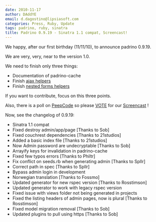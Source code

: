 ```yaml
---
date: 2010-11-17
author: DAddYE
email: d.dagostino@lipsiasoft.com
categories: Press, Ruby, Update
tags: padrino, ruby, sinatra
title: Padrino 0.9.19 - Sinatra 1.1 compat, Screencast!
---
```


We happy, after our first birthday (11/11/10), to announce padrino 0.9.19.

We are very, very, near to the version 1.0.

We need to finish only three things:

-   Documentation of padrino-cache
-   Finish [ajax helpers](https://github.com/padrino/padrino-framework/tree/ajax_helpers)
-   Finish [nested forms helpers](https://github.com/padrino/padrino-framework/tree/nested_form_helpers)

If you want to contribute, focus on this three points.

Also, there is a poll on [PeepCode](http://suggestions.peepcode.com/forums/15-general/suggestions/1064769-padrino) so please [VOTE](http://suggestions.peepcode.com/forums/15-general/suggestions/1064769-padrino) for our [Screencast](http://suggestions.peepcode.com/forums/15-general/suggestions/1064769-padrino) !

Now, see the changelog of 0.9.19:

<break>

-   Sinatra 1.1 compat
-   Fixed destroy admin/app/page [Thanks to Sob]
-   Fixed couchrest dependencies [Thanks to 21studios]
-   Added a basic index file [Thanks to 21studios]
-   Now Admin password are undecryptable [Thanks to Sob]
-   Arrayify keys for invalidation in padrino-cache
-   Fixed few typos errors [Thanks to Philtr]
-   Fix conflict on seeds.rb when generating admin [Thanks to Spllr]
-   Correct path in spec [Thanks to Spllr]
-   Bypass admin login in development
-   Norwegian translation [Thanks to Fossmo]
-   Updated generator for new rspec version [Thanks to Rosstimson]
-   Updated generator to work with legacy rspec version
-   Fixed issue with views folder not being generated in projects
-   Fixed the listing headers of admin pages, now is plural [Thanks to Rosstimson]
-   Fixed model migration removal [Thanks to Sob]
-   Updated plugins to pull using https [Thanks to Sob]